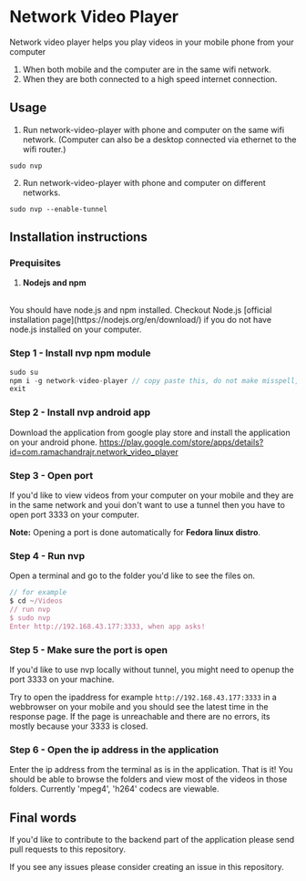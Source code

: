 # Network Video Player
Network video player helps you play videos in your mobile phone from your computer
1. When both mobile and the computer are in the same wifi network.
2. When they are both connected to a high speed internet connection.

## Usage
1. Run network-video-player with phone and computer on the same wifi network. (Computer can also be a desktop connected via ethernet to the wifi router.)
```
sudo nvp
```
2. Run network-video-player with phone and computer on different networks.
```
sudo nvp --enable-tunnel
```


## Installation instructions 
### Prequisites
1. **Nodejs and npm**
<br/>
You should have node.js and npm installed. Checkout Node.js [official installation page](https://nodejs.org/en/download/) if you do not have node.js installed on your computer.


### Step 1 - Install nvp npm module
```javascript
sudo su
npm i -g network-video-player // copy paste this, do not make misspell, as you are a super user.
exit
```


### Step 2 - Install nvp android app
Download the application from google play store and install the application on your android phone. 
https://play.google.com/store/apps/details?id=com.ramachandrajr.network_video_player


### Step 3 - Open port
If you'd like to view videos from your computer on your mobile and they are in the same network and youi don't want to use a tunnel then you have to open port 3333 on your computer. 

__Note:__ Opening a port is done automatically for __Fedora linux distro__.


### Step 4 - Run nvp
Open a terminal and go to the folder you'd like to see the files on.

```javascript
// for example
$ cd ~/Videos
// run nvp
$ sudo nvp
Enter http://192.168.43.177:3333, when app asks!
```


### Step 5 - Make sure the port is open
If you'd like to use nvp locally without tunnel, you might need to openup the port 3333 on your machine.

Try to open the ipaddress for example `http://192.168.43.177:3333` in a webbrowser on your mobile and you should see the latest time in the response page. If the page is unreachable and there are no errors, its mostly because your 3333 is closed.


### Step 6 - Open the ip address in the application
Enter the ip address from the terminal as is in the application. That is it! You should be able to browse the folders and view most of the videos in those folders. Currently 'mpeg4', 'h264' codecs are viewable.


## Final words
If you'd like to contribute to the backend part of the application please send pull requests to this repository. 

If you see any issues please consider creating an issue in this repository.

